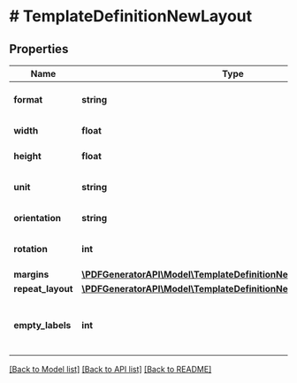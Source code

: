 # # TemplateDefinitionNewLayout

## Properties

Name | Type | Description | Notes
------------ | ------------- | ------------- | -------------
**format** | **string** | Defines template page size | [optional] [default to 'A4']
**width** | **float** | Page width in units | [optional]
**height** | **float** | Page height in units | [optional]
**unit** | **string** | Measure unit | [optional] [default to 'cm']
**orientation** | **string** | Page orientation | [optional]
**rotation** | **int** | Page rotation in degrees | [optional]
**margins** | [**\PDFGeneratorAPI\Model\TemplateDefinitionNewLayoutMargins**](TemplateDefinitionNewLayoutMargins.md) |  | [optional]
**repeat_layout** | [**\PDFGeneratorAPI\Model\TemplateDefinitionNewLayoutRepeatLayout**](TemplateDefinitionNewLayoutRepeatLayout.md) |  | [optional]
**empty_labels** | **int** | Specifies how many blank lables to add to sheet label. | [optional] [default to 0]

[[Back to Model list]](../../README.md#models) [[Back to API list]](../../README.md#endpoints) [[Back to README]](../../README.md)
